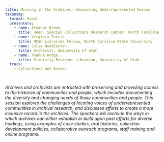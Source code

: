 ```yaml
---
title: Missing in the Archives: Uncovering Underrepresented Voices
taxonomy:
  format: Panel
  presenters:
    - name: Eleanor Brown
	  title: Head, Special Collections Research Center, North Carolina State University
	- name: Virginia Ferris
	  title: NCSU Libraries Fellow, North Carolina State University
	- name: Julia Huddleston
	  title: Archivist, University of Utah
	- name: Twanna Hodge
	  title: Diversity Resident Librarian, University of Utah
  track:
    - Collections and Access
	
---
```

_Archives and archivists are entrusted with preserving and providing access to the histories of communities and 
people, which includes documenting the diversity and changing needs of those communities and people. This session 
explores the challenges of locating voices of underrepresented communities in archival research, and discusses efforts to create a more inclusive record in the archives. The speakers will examine the ways in which archives can either establish or build upon past efforts for diverse holdings, using examples of case studies, oral histories, collection development policies, collaborative outreach programs, staff training and online programs._

